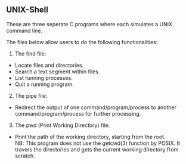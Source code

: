 ## UNIX-Shell

These are three seperate C programs where each simulates a UNIX command line.

The files below allow users to do the following functionalities:

1. The find file:
- Locate files and directories.
- Search a text segment within files.
- List running processes.
- Quit a running program.

2. The pipe file:
- Redirect the output of one command/program/process to another command/program/process for further processing.

3. The pwd (Print Working Directory) file:
- Print the path of the working directory, starting from the root.  
NB: This program does not use the getcwd(3) function by POSIX. It travers the directories and gets the current working directory from scratch.
